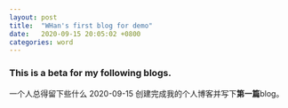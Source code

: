 ```yaml
---
layout: post
title:  "WHan's first blog for demo"
date:   2020-09-15 20:05:02 +0800
categories: word
---
```


### This is a beta for my following blogs.
一个人总得留下些什么
2020-09-15
创建完成我的个人博客并写下**第一篇**blog。
